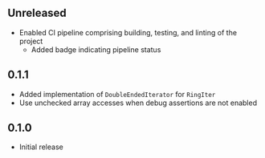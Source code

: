 Unreleased
----------
- Enabled CI pipeline comprising building, testing, and linting of the
  project
  - Added badge indicating pipeline status


0.1.1
-----
- Added implementation of `DoubleEndedIterator` for `RingIter`
- Use unchecked array accesses when debug assertions are not enabled


0.1.0
-----
- Initial release
